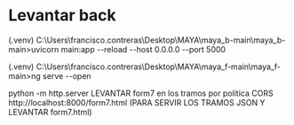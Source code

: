 # Levantar back

(.venv) C:\Users\francisco.contreras\Desktop\MAYA\maya_b-main\maya_b-main>uvicorn main:app --reload --host 0.0.0.0 --port 5000


(.venv) C:\Users\francisco.contreras\Desktop\MAYA\maya_f-main\maya_f-main>ng serve --open



python -m http.server LEVANTAR form7 en los tramos por politica CORS
http://localhost:8000/form7.html (PARA SERVIR LOS TRAMOS JSON Y LEVANTAR form7.html)
